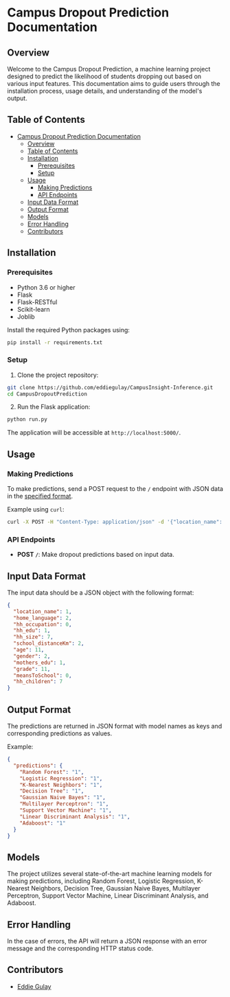 # Campus Dropout Prediction Documentation

## Overview

Welcome to the Campus Dropout Prediction, a  machine learning project designed to predict the likelihood of students dropping out based on various input features. This documentation aims to guide users through the installation process, usage details, and understanding of the model's output.

## Table of Contents

- [Campus Dropout Prediction Documentation](#campus-dropout-prediction-documentation)
  - [Overview](#overview)
  - [Table of Contents](#table-of-contents)
  - [Installation](#installation)
    - [Prerequisites](#prerequisites)
    - [Setup](#setup)
  - [Usage](#usage)
    - [Making Predictions](#making-predictions)
    - [API Endpoints](#api-endpoints)
  - [Input Data Format](#input-data-format)
  - [Output Format](#output-format)
  - [Models](#models)
  - [Error Handling](#error-handling)
  - [Contributors](#contributors)

## Installation

### Prerequisites

- Python 3.6 or higher
- Flask
- Flask-RESTful
- Scikit-learn
- Joblib

Install the required Python packages using:

```bash
pip install -r requirements.txt
```

### Setup

1. Clone the project repository:

```bash
git clone https://github.com/eddiegulay/CampusInsight-Inference.git
cd CampusDropoutPrediction
```

2. Run the Flask application:

```bash
python run.py
```

The application will be accessible at `http://localhost:5000/`.

## Usage

### Making Predictions

To make predictions, send a POST request to the `/` endpoint with JSON data in the [specified format](#input-data-format).

Example using `curl`:

```bash
curl -X POST -H "Content-Type: application/json" -d '{"location_name": 1, "home_language": 2, ...}' http://localhost:5000/
```

### API Endpoints

- **POST `/`**: Make dropout predictions based on input data.

## Input Data Format

The input data should be a JSON object with the following format:

```json
{
  "location_name": 1,
  "home_language": 2,
  "hh_occupation": 0,
  "hh_edu": 1,
  "hh_size": 7,
  "school_distanceKm": 2,
  "age": 11,
  "gender": 2,
  "mothers_edu": 1,
  "grade": 11,
  "meansToSchool": 0,
  "hh_children": 7
}
```

## Output Format

The predictions are returned in JSON format with model names as keys and corresponding predictions as values.

Example:

```json
{
  "predictions": {
    "Random Forest": "1",
    "Logistic Regression": "1",
    "K-Nearest Neighbors": "1",
    "Decision Tree": "1",
    "Gaussian Naive Bayes": "1",
    "Multilayer Perceptron": "1",
    "Support Vector Machine": "1",
    "Linear Discriminant Analysis": "1",
    "Adaboost": "1"
  }
}
```

## Models

The project utilizes several state-of-the-art machine learning models for making predictions, including Random Forest, Logistic Regression, K-Nearest Neighbors, Decision Tree, Gaussian Naive Bayes, Multilayer Perceptron, Support Vector Machine, Linear Discriminant Analysis, and Adaboost.

## Error Handling

In the case of errors, the API will return a JSON response with an error message and the corresponding HTTP status code.

## Contributors

- [Eddie Gulay](https://eddiegulay.github.io/)